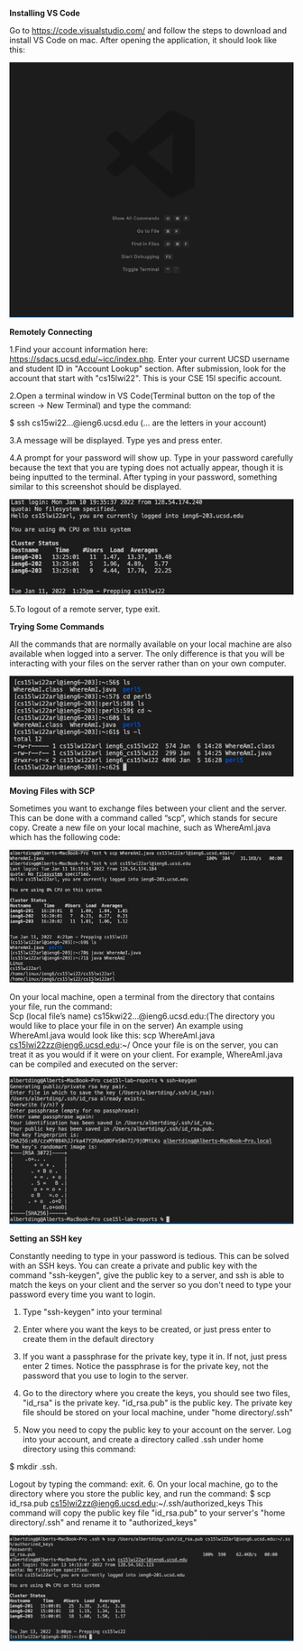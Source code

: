 **Installing VS Code**

Go to https://code.visualstudio.com/ and follow the steps to download and install VS Code on mac. After opening the application, it should look like this: 

![Image](1.png)

**Remotely Connecting**

1.Find your account information here: https://sdacs.ucsd.edu/~icc/index.php. Enter your current UCSD username and student ID in "Account Lookup" section. After submission, look for the account that start with "cs15lwi22". This is your CSE 15l specific account. 

2.Open a terminal window in VS Code(Terminal button on the top of the screen -> New Terminal) and type the command: 

$ ssh cs15wi22…@ieng6.ucsd.edu 
(... are the letters in your account)

3.A message will be displayed. Type yes and press enter. 

4.A prompt for your password will show up. Type in your password carefully because the text that you are typing does not actually appear, though it is being inputted to the terminal. After typing in your password, something similar to this screenshot should be displayed. 

![Image](2.png)

5.To logout of a remote server, type exit.

**Trying Some Commands**

All the commands that are normally available on your local machine are also available when logged into a server. The only difference is that you will be interacting with your files on the server rather than on your own computer. 

![Image](3.png)

**Moving Files with SCP**

Sometimes you want to exchange files between your client and the server. This can be done with a command called “scp”, which stands for secure copy. Create a new file on your local machine, such as WhereAmI.java which has the following code:

![Image](4.png)

On your local machine, open a terminal from the directory that contains your file, run the command:  
Scp (local file’s name) cs15kwi22…@ieng6.ucsd.edu:(The directory you would like to place your file in on the server)
An example using WhereAmI.java would look like this: 
scp WhereAmI.java cs15lwi22zz@ieng6.ucsd.edu:~/
Once your file is on the server, you can treat it as you would if it were on your client. For example, WhereAmI.java can be compiled and executed on the server: 

![Image](5.png)

**Setting an SSH key**

Constantly needing to type in your password is tedious. This can be solved with an SSH keys. You can create a private and public key with the command "ssh-keygen", give the public key to a server, and ssh is able to match the keys on your client and the server so you don't need to type your password every time you want to login. 
1. Type "ssh-keygen" into your terminal
2. Enter where you want the keys to be created, or just press enter to create them in the default directory
3. If you want a passphrase for the private key, type it in. If not, just press enter 2 times. Notice the passphrase is for the private key, not the password that you use to login to the server. 


4. Go to the directory where you create the keys, you should see two files, "id_rsa" is the private key. "id_rsa.pub" is the public key. The private key file should be stored on your local machine, under "home directory/.ssh"
5. Now you need to copy the public key to your account on the server. Log into your account, and create a directory called .ssh under home directory using this command:
 
$ mkdir .ssh.
 
Logout by typing the command: exit. 
6. On your local machine, go to the directory where you store the public key, and run the command:
$  scp id_rsa.pub cs15lwi2zz@ieng6.ucsd.edu:~/.ssh/authorized_keys
This command will copy the public key file "id_rsa.pub" to your server's "home directory/.ssh" and rename it to "authorized_keys"

![Image](6.png)